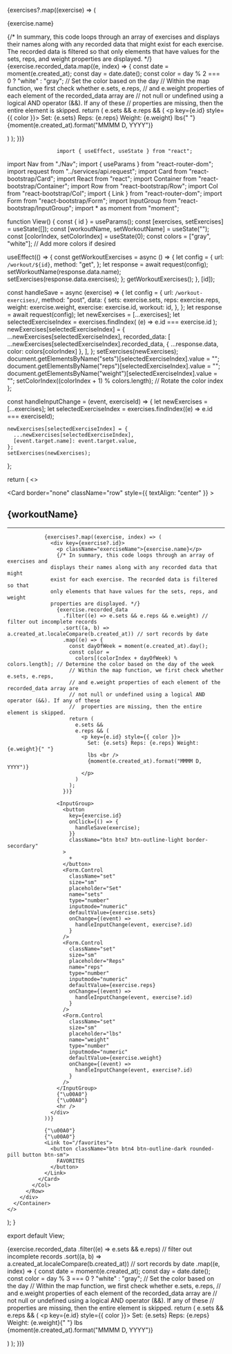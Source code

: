  {exercises?.map((exercise) => (
                  <div key={exercise?.id}>
                    <p className="exerciseName">{exercise.name}</p>
                    {/* In summary, this code loops through an array of exercises and
                  displays their names along with any recorded data that might
                  exist for each exercise. The recorded data is filtered so that
                  only elements that have values for the sets, reps, and weight
                  properties are displayed. */}
                    {exercise.recorded_data.map((e, index) => {
                      const date = moment(e.created_at);
                      const day = date.date();
                      const color = day % 2 === 0 ? "white" : "gray"; // Set the color based on the day
                      // Within the map function, we first check whether e.sets, e.reps,
                      // and e.weight properties of each element of the recorded_data array are
                      // not null or undefined using a logical AND operator (&&). If any of these
                      //  properties are missing, then the entire element is skipped.
                      return (
                        e.sets &&
                        e.reps && (
                          <p key={e.id} style={{ color }}>
                            Set: {e.sets} Reps: {e.reps} Weight: {e.weight} lbs{" "}
                            <br />
                            {moment(e.created_at).format("MMMM D, YYYY")}
                          </p>
                        )
                      );
                    })}





                    import { useEffect, useState } from "react";
import Nav from "./Nav";
import { useParams } from "react-router-dom";
import request from "../services/api.request";
import Card from "react-bootstrap/Card";
import React from "react";
import Container from "react-bootstrap/Container";
import Row from "react-bootstrap/Row";
import Col from "react-bootstrap/Col";
import { Link } from "react-router-dom";
import Form from "react-bootstrap/Form";
import InputGroup from "react-bootstrap/InputGroup";
import * as moment from "moment";

function View() {
  const { id } = useParams();
  const [exercises, setExercises] = useState([]);
  const [workoutName, setWorkoutName] = useState("");
  const [colorIndex, setColorIndex] = useState(0);
  const colors = ["gray", "white"]; // Add more colors if desired

  useEffect(() => {
    const getWorkoutExercises = async () => {
      let config = {
        url: `/workout/${id}`,
        method: "get",
      };
      let response = await request(config);
      setWorkoutName(response.data.name);
      setExercises(response.data.exercises);
    };
    getWorkoutExercises();
  }, [id]);

  const handleSave = async (exercise) => {
    let config = {
      url: `/workout-exercises/`,
      method: "post",
      data: {
        sets: exercise.sets,
        reps: exercise.reps,
        weight: exercise.weight,
        exercise: exercise.id,
        workout: id,
      },
    };
    let response = await request(config);
    let newExercises = [...exercises];
    let selectedExerciseIndex = exercises.findIndex(
      (e) => e.id === exercise.id
    );
    newExercises[selectedExerciseIndex] = {
      ...newExercises[selectedExerciseIndex],
      recorded_data: [
        ...newExercises[selectedExerciseIndex].recorded_data,
        { ...response.data, color: colors[colorIndex] },
      ],
    };
    setExercises(newExercises);
    document.getElementsByName("sets")[selectedExerciseIndex].value = "";
    document.getElementsByName("reps")[selectedExerciseIndex].value = "";
    document.getElementsByName("weight")[selectedExerciseIndex].value = "";
    setColorIndex((colorIndex + 1) % colors.length); // Rotate the color index
  };

  const handleInputChange = (event, exerciseId) => {
    let newExercises = [...exercises];
    let selectedExerciseIndex = exercises.findIndex((e) => e.id === exerciseId);

    newExercises[selectedExerciseIndex] = {
      ...newExercises[selectedExerciseIndex],
      [event.target.name]: event.target.value,
    };
    setExercises(newExercises);
  };

  return (
    <>
      <Nav />
      <Container className="select">
        <div id="top">
          <Row className="row">
            <Col xs={12} md={6}>
              <Card
                border="none"
                className="row"
                style={{ textAlign: "center" }}
              >
                <h1 className="h1View">{workoutName}</h1>
                <hr />

                {exercises?.map((exercise, index) => (
                  <div key={exercise?.id}>
                    <p className="exerciseName">{exercise.name}</p>
                    {/* In summary, this code loops through an array of exercises and
                  displays their names along with any recorded data that might
                  exist for each exercise. The recorded data is filtered so that
                  only elements that have values for the sets, reps, and weight
                  properties are displayed. */}
                    {exercise.recorded_data
                      .filter((e) => e.sets && e.reps && e.weight) // filter out incomplete records
                      .sort((a, b) => a.created_at.localeCompare(b.created_at)) // sort records by date
                      .map((e) => {
                        const dayOfWeek = moment(e.created_at).day();
                        const color =
                          colors[(colorIndex + dayOfWeek) % colors.length]; // Determine the color based on the day of the week
                        // Within the map function, we first check whether e.sets, e.reps,
                        // and e.weight properties of each element of the recorded_data array are
                        // not null or undefined using a logical AND operator (&&). If any of these
                        //  properties are missing, then the entire element is skipped.
                        return (
                          e.sets &&
                          e.reps && (
                            <p key={e.id} style={{ color }}>
                              Set: {e.sets} Reps: {e.reps} Weight: {e.weight}{" "}
                              lbs <br />
                              {moment(e.created_at).format("MMMM D, YYYY")}
                            </p>
                          )
                        );
                      })}

                    <InputGroup>
                      <button
                        key={exercise.id}
                        onClick={() => {
                          handleSave(exercise);
                        }}
                        className="btn btn7 btn-outline-light border-secordary"
                      >
                        +
                      </button>
                      <Form.Control
                        className="set"
                        size="sm"
                        placeholder="Set"
                        name="sets"
                        type="number"
                        inputmode="numeric"
                        defaultValue={exercise.sets}
                        onChange={(event) =>
                          handleInputChange(event, exercise?.id)
                        }
                      />
                      <Form.Control
                        className="set"
                        size="sm"
                        placeholder="Reps"
                        name="reps"
                        type="number"
                        inputmode="numeric"
                        defaultValue={exercise.reps}
                        onChange={(event) =>
                          handleInputChange(event, exercise?.id)
                        }
                      />
                      <Form.Control
                        className="set"
                        size="sm"
                        placeholder="lbs"
                        name="weight"
                        type="number"
                        inputmode="numeric"
                        defaultValue={exercise.weight}
                        onChange={(event) =>
                          handleInputChange(event, exercise?.id)
                        }
                      />
                    </InputGroup>
                    {"\u00A0"}
                    {"\u00A0"}
                    <hr />
                  </div>
                ))}

                {"\u00A0"}
                {"\u00A0"}
                <Link to="/favorites">
                  <button className="btn btn4 btn-outline-dark rounded-pill button btn-sm">
                    FAVORITES
                  </button>
                </Link>
              </Card>
            </Col>
          </Row>
        </div>
      </Container>
    </>
  );
}

export default View;



 {exercise.recorded_data
                      .filter((e) => e.sets && e.reps) // filter out incomplete records
                      .sort((a, b) => a.created_at.localeCompare(b.created_at)) // sort records by date
                      .map((e, index) => {
                        const date = moment(e.created_at);
                        const day = date.date();
                        const color = day % 3 === 0 ? "white" : "gray"; // Set the color based on the day
                        // Within the map function, we first check whether e.sets, e.reps,
                        // and e.weight properties of each element of the recorded_data array are
                        // not null or undefined using a logical AND operator (&&). If any of these
                        //  properties are missing, then the entire element is skipped.
                        return (
                          e.sets &&
                          e.reps && (
                            <p key={e.id} style={{ color }}>
                              Set: {e.sets} Reps: {e.reps} Weight: {e.weight}{" "}
                              lbs <br />
                              {moment(e.created_at).format("MMMM D, YYYY")}
                            </p>
                          )
                        );
                      })}